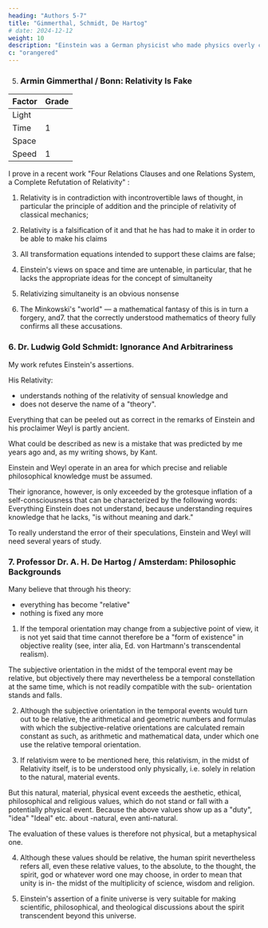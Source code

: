 ```yaml
---
heading: "Authors 5-7"
title: "Gimmerthal, Schmidt, De Hartog"
# date: 2024-12-12
weight: 10
description: "Einstein was a German physicist who made physics overly complicated by using arbitrary tensors"
c: "orangered"
---
```



5. ### Armin Gimmerthal / Bonn: Relativity Is Fake

Factor | Grade
--- | ---
Light | 
Time | 1
Space | 
Speed | 1

I prove in a recent work "Four Relations Clauses and one Relations System, a Complete Refutation of
Relativity" :

1. Relativity  is in contradiction with incontrovertible laws of thought, in particular the
principle of addition and the principle of relativity of classical mechanics;

2. Relativity is a falsification of it and that he has had to make it in order to be able to make his claims

3. All transformation equations intended to support these claims are false;

4. Einstein's views on space and time are untenable, in particular, that he lacks the appropriate ideas for the concept of simultaneity

5. Relativizing simultaneity is an obvious nonsense

6. The Minkowski's "world" — a mathematical fantasy of this is in turn a forgery, and7. that the correctly understood mathematics of theory fully confirms all these accusations.


### 6. Dr. Ludwig Gold Schmidt: Ignorance And Arbitrariness

My work refutes Einstein's assertions.

His Relativity:
- understands nothing of the relativity of sensual knowledge and
- does not deserve the name of a "theory". 

Everything that can be peeled out as correct in the remarks of Einstein and his proclaimer Weyl is partly ancient.

What could be described as new is a mistake that was predicted by me years ago and, as my writing shows, by Kant.

Einstein and Weyl operate in an area for which precise and reliable philosophical knowledge must be assumed. 

Their ignorance, however, is only exceeded by the grotesque inflation of a self-consciousness that can be characterized by the following words: Everything Einstein does not understand, because understanding requires knowledge that he lacks, "is without meaning and dark."

To really understand the error of their speculations, Einstein and Weyl will need several years of study.



### 7. Professor Dr. A. H. De Hartog / Amsterdam: Philosophic Backgrounds

Many believe that through his theory:
- everything has become "relative"
- nothing is fixed any more

1. If the temporal orientation may change from a subjective point of view, it is not yet said that time cannot therefore be a "form of existence" in objective reality (see, inter alia, Ed. von Hartmann's transcendental realism). 

The subjective orientation in the midst of the temporal event may be relative, but objectively there may nevertheless be a temporal constellation at the same time, which is not readily compatible with the sub- orientation stands and falls.


2. Although the subjective orientation in the temporal events would turn out to be relative, the arithmetical and geometric numbers and formulas with which the subjective-relative orientations are calculated remain constant as such, as arithmetic and
mathematical data, under which one use the relative temporal orientation.
<!-- ) "Against Einstein's metaphysics. A critic. Liberation." Lübeck 1923.13  -->

3. If relativism were to be mentioned here, this relativism, in the midst of Relativity itself, is to be understood only physically, i.e. solely in relation to the natural, material events.

But this natural, material, physical event exceeds the aesthetic, ethical, philosophical and religious values, which do not stand or fall with a potentially physical event. Because the above values show up as a "duty", "idea" "Ideal" etc. about -natural, even anti-natural. 

The evaluation of these values is therefore not physical, but a metaphysical one.

4. Although these values should be relative, the human spirit nevertheless refers all, even these relative values, to the absolute, to the thought, the spirit, god or whatever word one may choose, in order to mean that unity is in- the midst of the multiplicity of science, wisdom and religion.

5. Einstein's assertion of a finite universe is very suitable for making scientific, philosophical, and theological discussions about the spirit transcendent beyond this universe.
